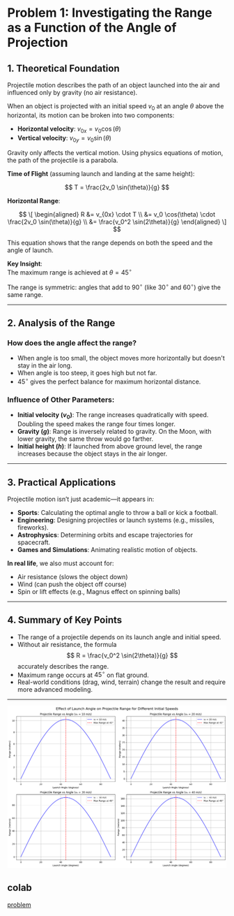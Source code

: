 # Problem 1: Investigating the Range as a Function of the Angle of Projection

## 1. Theoretical Foundation

Projectile motion describes the path of an object launched into the air and influenced only by gravity (no air resistance).

When an object is projected with an initial speed $v_0$ at an angle $\theta$ above the horizontal, its motion can be broken into two components:

- **Horizontal velocity**: $v_{0x} = v_0 \cos(\theta)$  
- **Vertical velocity**: $v_{0y} = v_0 \sin(\theta)$

Gravity only affects the vertical motion. Using physics equations of motion, the path of the projectile is a parabola.

**Time of Flight** (assuming launch and landing at the same height):

$$
T = \frac{2v_0 \sin(\theta)}{g}
$$

**Horizontal Range**:

$$
\[
\begin{aligned}
R &= v_{0x} \cdot T \\
  &= v_0 \cos(\theta) \cdot \frac{2v_0 \sin(\theta)}{g} \\
  &= \frac{v_0^2 \sin(2\theta)}{g}
\end{aligned}
\]
$$

This equation shows that the range depends on both the speed and the angle of launch.

**Key Insight**:  
The maximum range is achieved at $\theta = 45^\circ$

The range is symmetric: angles that add to $90^\circ$ (like $30^\circ$ and $60^\circ$) give the same range.

---

## 2. Analysis of the Range

### How does the angle affect the range?

- When angle is too small, the object moves more horizontally but doesn't stay in the air long.
- When angle is too steep, it goes high but not far.
- $45^\circ$ gives the perfect balance for maximum horizontal distance.

### Influence of Other Parameters:

- **Initial velocity ($v_0$)**: The range increases quadratically with speed. Doubling the speed makes the range four times longer.
- **Gravity ($g$)**: Range is inversely related to gravity. On the Moon, with lower gravity, the same throw would go farther.
- **Initial height ($h$)**: If launched from above ground level, the range increases because the object stays in the air longer.

---

## 3. Practical Applications

Projectile motion isn’t just academic—it appears in:

- **Sports**: Calculating the optimal angle to throw a ball or kick a football.
- **Engineering**: Designing projectiles or launch systems (e.g., missiles, fireworks).
- **Astrophysics**: Determining orbits and escape trajectories for spacecraft.
- **Games and Simulations**: Animating realistic motion of objects.

**In real life**, we also must account for:

- Air resistance (slows the object down)
- Wind (can push the object off course)
- Spin or lift effects (e.g., Magnus effect on spinning balls)

---

## 4. Summary of Key Points

- The range of a projectile depends on its launch angle and initial speed.
- Without air resistance, the formula 
  $$
  R = \frac{v_0^2 \sin(2\theta)}{g}
  $$
  accurately describes the range.
- Maximum range occurs at $45^\circ$ on flat ground.
- Real-world conditions (drag, wind, terrain) change the result and require more advanced modeling.

---

![alt text](image.png)
 
 ## colab  
[problem](https://colab.research.google.com/drive/12r4Xn-vQIT7mlLmU0O2oK2e-jbt_GSrh?usp=sharing)

